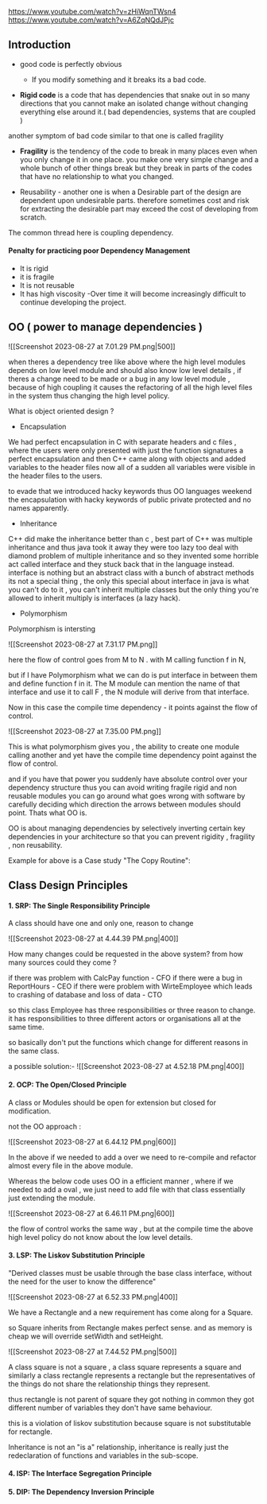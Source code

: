 

https://www.youtube.com/watch?v=zHiWqnTWsn4
https://www.youtube.com/watch?v=A6ZqNQdJPjc

## Introduction

- good code is perfectly obvious
	- If you modify something and it breaks its a bad code.

- **Rigid code** is a code that has dependencies that snake out in so many directions that you cannot make an isolated change without changing everything else around it.( bad dependencies, systems that are coupled )

another symptom of bad code similar to that one is called fragility

- **Fragility** is the tendency of the code to break in many places even when you only
change it in one place. you make one very simple change and a whole bunch of other things break but they break in parts of the codes that have no relationship to what you changed. 

- Reusability - another one is when a Desirable part of the design are dependent upon undesirable parts. 
 therefore sometimes cost and risk for extracting the desirable part may exceed the cost of developing from scratch.  

The common thread here is coupling dependency. 

#### Penalty for practicing poor Dependency Management
- It is rigid
- it is fragile
- It is not reusable
- It has high viscosity -Over time it will become increasingly difficult to continue developing the project.


## OO ( power to manage dependencies )

![[Screenshot 2023-08-27 at 7.01.29 PM.png|500]]

when theres a dependency tree like above where the high level modules depends on low level module and should also know low level details , if theres a change need to be made or a bug in any low level module , because of high coupling it causes the refactoring of all the high level files in the system thus changing the high level policy.


What is object oriented design ?

- Encapsulation 

We had perfect encapsulation in C with separate headers and c files , where the users were only presented with just the function signatures a perfect encapsulation and then C++ came along with objects and added variables to the header files now all of a sudden all variables were visible in the header files to the users.

to evade that we introduced hacky keywords thus OO languages weekend the encapsulation with hacky keywords of public private protected and no names apparently. 

- Inheritance

C++ did make the inheritance better than c , best part of C++ was multiple inheritance and thus java took it away they were too lazy too deal with diamond problem of multiple inheritance and so they invented some horrible act called interface  and they stuck back that in the language instead. interface is nothing but an abstract class with a bunch of abstract methods its not a special thing , the only this special about interface in java is what you can't do to it , you can't inherit multiple classes but the only thing you're allowed to inherit multiply is interfaces (a lazy hack).


- Polymorphism 

Polymorphism is intersting 

![[Screenshot 2023-08-27 at 7.31.17 PM.png]]

here the flow of control goes from M to N . with M calling function f in N, 

but if I have Polymorphism what we can do is put interface in between them and define function f in it. The M module can mention the name of that interface and use it to call F , the N module will derive from that interface. 

Now in this case the compile time dependency - it points against the flow of control.

![[Screenshot 2023-08-27 at 7.35.00 PM.png]]

This is what polymorphism gives you , the ability to create one module calling another and yet have the compile time dependency point against the flow of control.

and if you have that power you suddenly have absolute control over your dependency structure thus you can avoid writing fragile rigid and non reusable modules you can go around what goes wrong with software by carefully deciding which direction the arrows between modules should point. Thats what OO is. 

OO is about managing dependencies by selectively inverting certain key dependencies in your architecture so that you can prevent rigidity , fragility , non reusability.


Example for above is a Case study "The Copy Routine":





## Class Design Principles

#### 1. SRP: The Single Responsibility Principle

A class should have one and only one, reason to change

![[Screenshot 2023-08-27 at 4.44.39 PM.png|400]]

How many changes could be requested in the above system? from how many sources could they come ? 

if there was problem with CalcPay function  - CFO
if there were a bug in ReportHours - CEO
if there were problem with WirteEmployee which leads to crashing of database and loss of data - CTO 

so this class Employee has three responsibilities or three reason to change. it has responsibilities to three different actors or organisations all at the same time.

so basically don't put the functions which change for different reasons in the same class.

a possible solution:-
![[Screenshot 2023-08-27 at 4.52.18 PM.png|400]]

#### 2. OCP: The Open/Closed Principle

A class or Modules should be open for extension but closed for modification.


not the OO approach : 

![[Screenshot 2023-08-27 at 6.44.12 PM.png|600]]

In the above if we needed to add a over we need to re-compile and refactor almost every file in the above module. 

Whereas the below code uses OO in a efficient manner , where if we needed to add a oval , we just need to add file with that class essentially just extending the module.

![[Screenshot 2023-08-27 at 6.46.11 PM.png|600]]

the flow of control works the same way , but at the compile time the above high level policy do not know about the low level details.

#### 3. LSP: The Liskov Substitution Principle

"Derived classes must be usable through the base class interface, without the need for the user to know the difference"

![[Screenshot 2023-08-27 at 6.52.33 PM.png|400]]

We have a Rectangle and a new requirement has come along for a Square.

so Square inherits from Rectangle makes perfect sense. and as memory is cheap we will override setWidth and setHeight.

![[Screenshot 2023-08-27 at 7.44.52 PM.png|500]]

A class square is not a square , a class square represents a square and similarly a class rectangle represents a rectangle but the representatives of the things do not share the relationship things they represent.

thus rectangle is not parent of square they got nothing in common they got different number of variables they don't have same behaviour.

this is a violation of liskov substitution because square is not substitutable for rectangle. 

Inheritance is not an "is a" relationship, inheritance is really just the redeclaration of functions and variables in the sub-scope. 


#### 4. ISP: The Interface Segregation Principle

#### 5. DIP: The Dependency Inversion Principle







